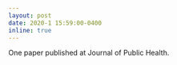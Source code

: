```yaml
---
layout: post
date: 2020-1 15:59:00-0400
inline: true
---
```


One paper published at Journal of Public Health.
